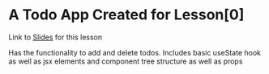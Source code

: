 <h1>A Todo App Created for Lesson[0]</h1>

<p>Link to <a href = "https://docs.google.com/presentation/d/1IOKMgyK5e9dWAdgxa0mcnN57eh7Li-Kdm5D-mzUBM9A/edit?usp=sharing" target = "_blank">Slides</a> for this lesson</p>
<p>Has the functionality to add and delete todos. Includes basic useState hook as well as jsx elements and component tree structure as well as props</p>
